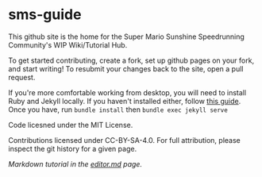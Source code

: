 # sms-guide
This github site is the home for the Super Mario Sunshine Speedrunning Community's WIP Wiki/Tutorial Hub.

To get started contributing, create a fork, set up github pages on your fork, and start writing! To resubmit your changes back to the site, open a pull request.

If you're more comfortable working from desktop, you will need to install Ruby and Jekyll locally. If you haven't installed either, follow [this guide](https://jekyllrb.com/docs/installation/#requirements). Once you have, run `bundle install` then `bundle exec jekyll serve`

Code licesned under the MIT License.

Contributions licensed under CC-BY-SA-4.0. For full attribution, please inspect the git history for a given page.

*Markdown tutorial in the [editor.md](/editor.md) page.*
